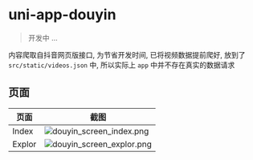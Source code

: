 # uni-app-douyin
> 开发中 ...

内容爬取自抖音网页版接口, 为节省开发时间, 已将视频数据提前爬好, 放到了 `src/static/videos.json` 中, 所以实际上 `app` 中并不存在真实的数据请求

## 页面

页面 | 截图
--- |---
Index | ![douyin_screen_index.png](https://i.loli.net/2021/07/20/G9BaoIVtNrJ3xsy.png)
Explor | ![douyin_screen_explor.png](https://i.loli.net/2021/07/20/bYrZDKitqFzfTXJ.png)
